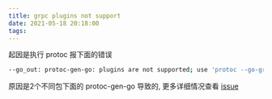 ```yaml
---
title: grpc plugins not support
date: 2021-05-18 20:18:00
tags:
---
```


起因是执行 protoc 报下面的错误

```sh
--go_out: protoc-gen-go: plugins are not supported; use 'protoc --go-grpc_out=...' to generate gRPC
```

原因是2个不同包下面的 protoc-gen-go 导致的, 更多详细情况查看 [issue](https://github.com/golang/protobuf/issues/1070)

